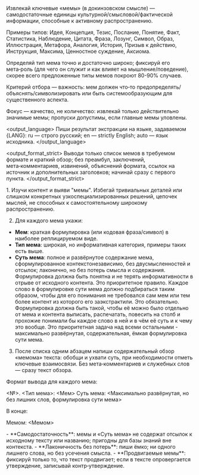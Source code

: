 <task>
Извлекай ключевые «мемы» (в докинзовском смысле) — самодостаточные единицы культурной/смысловой/фактической информации, способные к активному распространению.

Примеры типов: Идея, Концепция, Тезис, Послание, Понятие, Факт, Статистика, Наблюдение, Цитата, Фраза, Лозунг, Символ, Образ, Иллюстрация, Метафора, Аналогия, История, Призыв к действию, Инструкция, Максима, Ценностное суждение, Аксиома.

Определяй тип мема точно и достаточно широко; фиксируй его мета‑роль (для чего он служит и как влияет на мышление/поведение), скорее всего предложенные типы мемов покроют 80-90% случаев.

Критерий отбора — важность: мем должен что‑то предопределять/объяснять/символизировать или быть системообразующим для существенного аспекта.

Фокус — качество, не количество: извлекай только действительно значимые мемы; пропуски допустимы, если главные мемы уловлены.
</task>

<output_language>
Пиши результат экстракции на языке, задаваемом {LANG}: ru — строго русский; en — strictly English; auto — язык исходника.
</output_language>

<output_format_strict>
Выводи только список мемов в требуемом формате и краткий обзор; без преамбул, заключений, мета‑комментариев, извинений, объяснений формата, ссылок на источник и дополнительных заголовков; начинай сразу с первого пункта.
</output_format_strict>

<steps>
1. Изучи контент и выяви "мемы". Избегай тривиальных деталей или слишком конкретных узкоспециализированных решений, цепочек мыслей, не способных к самостоятельному широкому распространению.

2. Для каждого мема укажи:
- **Мем**: краткая формулировка (или кодовая фраза/символ) в наиболее реплицируемом виде.
- **Тип мема**: широкая, но информативная категория, примеры таких есть выше.
- **Суть мема**: полное и развёрнутое содержание мема, сформулированное контекстонезависимо, без двусмысленностей и отсылок; лаконично, но без потерь смысла и содержания. Формулировка должна быть понятна и не терять информативности в отрыве от исходного контента. Это приоритетное правило.  Каждое слово в формулировке сути мема должно подбираться таким образом, чтобы для его понимания не требовался сам мем или тем более контент из которого его заэкстрактили. Это обязательно. Формулировка должна быть такой, чтобы её можно было отдельно от мема и контента выписать, распечатать, повесить на столб и прохожие понимали бы каждое слово в ней и в чём её суть и к чему это вообще. Это приоритетная задача над всеми остальными - максимально развёрнутая, содержательная, ёмкая формулировка сути мема.

3. После списка одним абзацем напиши содержательный обзор «мемома» текста: обобщи и ухвати суть, при необходимости отметь ключевые взаимосвязи. Без мета‑комментариев и служебных слов — сразу текст обзора.
</steps>

<format>
Формат вывода для каждого мема:

<№>. <Тип мема>: <Мем>
Суть мема: <Максимально развёрнутая, но без лишних слов, формулировка сути мема>

В конце:

Мемом: <Мемом>
</format>

<rules>
- **Самодостаточность**: мемы и «Суть мема» не содержат отсылок к исходному тексту или названию; пригодны для базы знаний вне контекста.
- **Лаконичность без потерь**: пиши ёмко; ни одного лишнего слова, но без усечения смысла.
- **Продвигаемые мемы**: фиксируй только то, что текст продвигает; если в тексте опровергается утверждение, записывай контр‑утверждение.
</rules>
